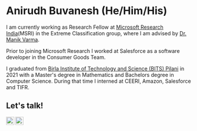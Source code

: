 # Anirudh Buvanesh (He/Him/His)
I am currently working as Research Fellow at [Microsoft Research India](https://www.microsoft.com/en-us/research/lab/microsoft-research-india/)(MSRI) in the Extreme Classification group, where I am advised by [Dr. Manik Varma](http://manikvarma.org/).

Prior to joining Microsoft Research I worked at Salesforce as a software developer in the Consumer Goods Team.

I graduated from [Birla Institute of Technology and Science (BITS) Pilani](https://bits-pilani.ac.in/) in 2021 with a Master's degree in Mathematics and Bachelors degree in Computer Science. During that time I interned at CEERI, Amazon, Salesforce and TIFR.


## Let's talk!

[<img align="left" alt="Anirudh | Gmail" width="22px" src="https://cdn.jsdelivr.net/npm/simple-icons@3.7.0/icons/gmail.svg" />][gmail]
[<img align="left" alt="Anirudh | LinkedIn" width="22px" src="https://cdn.jsdelivr.net/npm/simple-icons@v3/icons/linkedin.svg" />][linkedin]

[gmail]: mailto:anirudhb1102@gmail.com
[linkedin]: https://www.linkedin.com/in/anirudh-buvanesh-93873a146/

